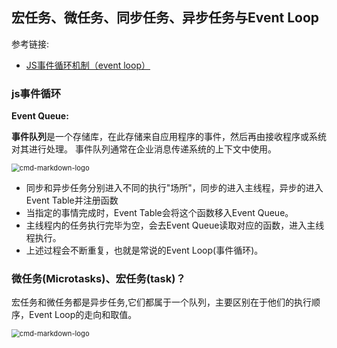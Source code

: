 ## 宏任务、微任务、同步任务、异步任务与Event Loop

参考链接:

- [JS事件循环机制（event loop）](https://juejin.im/post/5b498d245188251b193d4059#heading-2)

### js事件循环

**Event Queue:**

**事件队列**是一个存储库，在此存储来自应用程序的事件，然后再由接收程序或系统对其进行处理。
事件队列通常在企业消息传递系统的上下文中使用。

<img src="https://user-gold-cdn.xitu.io/2018/7/14/164974fb89da87c5?imageView2/0/w/1280/h/960/format/webp/ignore-error/1" alt="cmd-markdown-logo" style="zoom:80%;" />

- 同步和异步任务分别进入不同的执行"场所"，同步的进入主线程，异步的进入Event Table并注册函数
- 当指定的事情完成时，Event Table会将这个函数移入Event Queue。
- 主线程内的任务执行完毕为空，会去Event Queue读取对应的函数，进入主线程执行。
- 上述过程会不断重复，也就是常说的Event Loop(事件循环)。



### 微任务(Microtasks)、宏任务(task)？

宏任务和微任务都是异步任务,它们都属于一个队列，主要区别在于他们的执行顺序，Event Loop的走向和取值。

<img src="https://user-gold-cdn.xitu.io/2018/7/14/164974fa4b42e4af?imageView2/0/w/1280/h/960/format/webp/ignore-error/1" alt="cmd-markdown-logo" style="zoom:80%;" />